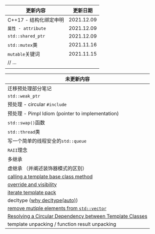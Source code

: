 | 更新内容               | 更新日期   |
| ---------------------- | ---------- |
| C++17 - 结构化绑定申明 | 2021.12.09 |
| `属性 - attribute`     | 2021.12.09 |
| `std::shared_ptr`      | 2021.12.09 |
| `std::mutex`类         | 2021.11.16 |
| `mutable`关键词        | 2021.11.15 |
| // ...                 |            |
|                        |            |



| 未更新内容                                                   |
| ------------------------------------------------------------ |
| 迁移预处理部分笔记                                           |
| `std::weak_ptr`                                              |
| 预处理 - circular `#include`                                 |
| 预处理 - Pimpl Idiom (pointer to implementation)             |
| `std::swap()`函数                                            |
| `std::thread`类                                              |
| 写一个简单的线程安全的`std::queue`                           |
| `RAII`理念                                                   |
| 多继承                                                       |
| 虚继承 （并阐述装饰器模式的区别）                            |
| [calling a template base class method](https://coderedirect.com/questions/165119/why-can-i-call-base-template-class-method-from-derived-class) |
| [override and visibility](https://stackoverflow.com/questions/50722824/c-override-private-pure-virtual-method-as-public) |
| [iterate template pack](http://www.cplusplus.com/forum/general/221080/) |
| decltype ([why decltype(auto)]())                            |
| [remove mutiple elements from `std::vector`](https://stackoverflow.com/questions/3487717/erasing-multiple-objects-from-a-stdvector) |
| [Resolving a Circular Dependency between Template Classes](https://stackoverflow.com/questions/3353831/resolving-a-circular-dependency-between-template-classes) |
| template unpacking / function result unpacking               |


